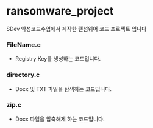 # ransomware_project
SDev 악성코드수업에서 제작한 랜섬웨어 코드 프로젝트 입니다

### FileName.c
- Registry Key를 생성하는 코드입니다.
### directory.c
- Docx 및 TXT 파일을 탐색하는 코드입니다.
### zip.c
- Docx 파일을 압축해제 하는 코드입니다.
